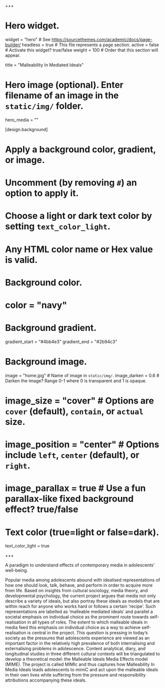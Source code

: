 +++
# Hero widget.
widget = "hero"  # See https://sourcethemes.com/academic/docs/page-builder/
headless = true  # This file represents a page section.
active = false  # Activate this widget? true/false
weight = 100  # Order that this section will appear.

title = "Malleability In Mediated Ideals"

# Hero image (optional). Enter filename of an image in the `static/img/` folder.
hero_media = ""

[design.background]
  # Apply a background color, gradient, or image.
  #   Uncomment (by removing `#`) an option to apply it.
  #   Choose a light or dark text color by setting `text_color_light`.
  #   Any HTML color name or Hex value is valid.

  # Background color.
  # color = "navy"
  
  # Background gradient.
  gradient_start = "#4bb4e3"
  gradient_end = "#2b94c3"
  
  # Background image.
   image = "home.jpg"  # Name of image in `static/img/`.
   image_darken = 0.6  # Darken the image? Range 0-1 where 0 is transparent and 1 is opaque.
  # image_size = "cover"  #  Options are `cover` (default), `contain`, or `actual` size.
  # image_position = "center"  # Options include `left`, `center` (default), or `right`.
  # image_parallax = true  # Use a fun parallax-like fixed background effect? true/false
  
  # Text color (true=light or false=dark).
  text_color_light = true

+++

A paradigm to understand effects of contemporary media in adolescents’ well-being.

Popular media among adolescents abound with idealised representations of how one should look, talk, behave, and perform in order to acquire more from life. Based on insights from cultural sociology, media theory, and developmental psychology, the current project argues that media not only describe a variety of ideals, but also portray these ideals as models that are within reach for anyone who works hard or follows a certain ‘recipe’. Such representations are labelled as ‘malleable mediated ideals’ and parallel a societal emphasis on individual choice as the prominent route towards self-realisation in all types of roles. The extent to which malleable ideals in media feed this emphasis on individual choice as a way to achieve self-realisation is central in the project. This question is pressing in today’s society as the pressures that adolescents experience are viewed as an important factor in the relatively high prevalence of both internalising and externalising problems in adolescence. Content analytical, diary, and longitudinal studies in three different cultural contexts will be triangulated to develop a theoretical model: the Malleable Ideals Media Effects model (MIME). The project is called MIMIc and thus captures how Malleability In Media Ideals leads adolescents to mimiC and act upon the malleable ideals in their own lives while suffering from the pressure and responsibility attributions accompanying these ideals.

